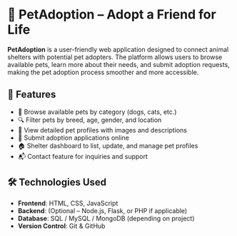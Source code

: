 # 🐾 PetAdoption – Adopt a Friend for Life

**PetAdoption** is a user-friendly web application designed to connect animal shelters with potential pet adopters. The platform allows users to browse available pets, learn more about their needs, and submit adoption requests, making the pet adoption process smoother and more accessible.

## 🌟 Features

- 🐶 Browse available pets by category (dogs, cats, etc.)
- 🔍 Filter pets by breed, age, gender, and location
- 📄 View detailed pet profiles with images and descriptions
- 📝 Submit adoption applications online
- 🏠 Shelter dashboard to list, update, and manage pet profiles
- 📬 Contact feature for inquiries and support

## 🛠️ Technologies Used

- **Frontend**: HTML, CSS, JavaScript  
- **Backend**: (Optional – Node.js, Flask, or PHP if applicable)  
- **Database**: SQL / MySQL / MongoDB (depending on project)  
- **Version Control**: Git & GitHub  


